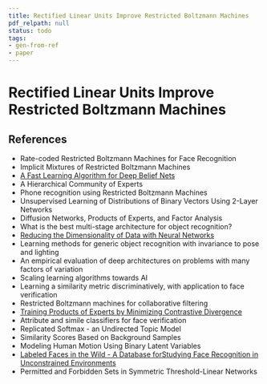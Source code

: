 ```yaml
---
title: Rectified Linear Units Improve Restricted Boltzmann Machines
pdf_relpath: null
status: todo
tags:
- gen-from-ref
- paper
---
```


# Rectified Linear Units Improve Restricted Boltzmann Machines

## References

- Rate-coded Restricted Boltzmann Machines for Face Recognition
- Implicit Mixtures of Restricted Boltzmann Machines
- [A Fast Learning Algorithm for Deep Belief Nets](./a-fast-learning-algorithm-for-deep-belief-nets.md)
- A Hierarchical Community of Experts
- Phone recognition using Restricted Boltzmann Machines
- Unsupervised Learning of Distributions of Binary Vectors Using 2-Layer Networks
- Diffusion Networks, Products of Experts, and Factor Analysis
- What is the best multi-stage architecture for object recognition?
- [Reducing the Dimensionality of Data with Neural Networks](./reducing-the-dimensionality-of-data-with-neural-networks.md)
- Learning methods for generic object recognition with invariance to pose and lighting
- An empirical evaluation of deep architectures on problems with many factors of variation
- Scaling learning algorithms towards AI
- Learning a similarity metric discriminatively, with application to face verification
- Restricted Boltzmann machines for collaborative filtering
- [Training Products of Experts by Minimizing Contrastive Divergence](./training-products-of-experts-by-minimizing-contrastive-divergence.md)
- Attribute and simile classifiers for face verification
- Replicated Softmax - an Undirected Topic Model
- Similarity Scores Based on Background Samples
- Modeling Human Motion Using Binary Latent Variables
- [Labeled Faces in the Wild - A Database forStudying Face Recognition in Unconstrained Environments](./labeled-faces-in-the-wild-a-database-forstudying-face-recognition-in-unconstrained-environments.md)
- Permitted and Forbidden Sets in Symmetric Threshold-Linear Networks
